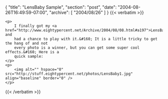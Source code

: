 {
  "title": "LensBaby Sample",
  "section": "post",
  "date": "2004-08-26T16:49:59-07:00",
  "archive": [
    "2004/08/26"
  ]
}
{{< verbatim >}}

    <p>
        I finally got my <a href="http://www.eightypercent.net/Archive/2004/08/08.html#a197">LensBaby</a> and
        had a chance to play with it.&#160; It is a little tricky to get the hang of and not
        every photo is a winner, but you can get some super cool effects.&#160; Here is a
        quick sample:
    </p>
    <p>
        <img alt="" hspace="0" src="http://stuff.eightypercent.net/photos/LensBaby1.jpg" align="baseline" border="0" />
    </p>

{{< /verbatim >}}
